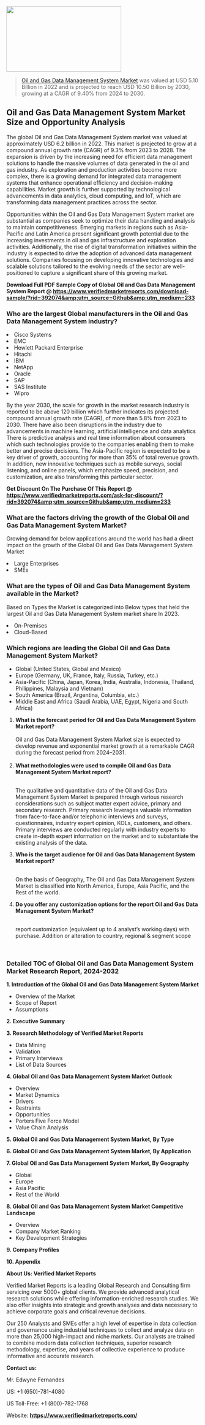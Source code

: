 <img src="https://ffe5etoiles.com/wp-content/uploads/2024/12/MST1-300x171.png" alt="" width="300" height="171" class="alignnone size-medium wp-image-20088" /><blockquote><p><p><a href="https://www.verifiedmarketreports.com/download-sample/?rid=392074&utm_source=Github&utm_medium=233" target="_blank">Oil and Gas Data Management System Market</a> was valued at USD 5.10 Billion in 2022 and is projected to reach USD 10.50 Billion by 2030, growing at a CAGR of 9.40% from 2024 to 2030.</p></blockquote><p><h2>Oil and Gas Data Management System Market Size and Opportunity Analysis</h2><p>The global Oil and Gas Data Management System market was valued at approximately USD 6.2 billion in 2022. This market is projected to grow at a compound annual growth rate (CAGR) of 9.3% from 2023 to 2028. The expansion is driven by the increasing need for efficient data management solutions to handle the massive volumes of data generated in the oil and gas industry. As exploration and production activities become more complex, there is a growing demand for integrated data management systems that enhance operational efficiency and decision-making capabilities. Market growth is further supported by technological advancements in data analytics, cloud computing, and IoT, which are transforming data management practices across the sector.</p><p>Opportunities within the Oil and Gas Data Management System market are substantial as companies seek to optimize their data handling and analysis to maintain competitiveness. Emerging markets in regions such as Asia-Pacific and Latin America present significant growth potential due to the increasing investments in oil and gas infrastructure and exploration activities. Additionally, the rise of digital transformation initiatives within the industry is expected to drive the adoption of advanced data management solutions. Companies focusing on developing innovative technologies and scalable solutions tailored to the evolving needs of the sector are well-positioned to capture a significant share of this growing market.</p></p><p class=""><strong>Download Full PDF Sample Copy of Global Oil and Gas Data Management System Report @ <a href="https://www.verifiedmarketreports.com/download-sample/?rid=392074&amp;utm_source=Github&amp;utm_medium=233" target="_blank">https://www.verifiedmarketreports.com/download-sample/?rid=392074&amp;utm_source=Github&amp;utm_medium=233</a></strong></p><h3 id="" class="">Who are the largest Global manufacturers in the Oil and Gas Data Management System industry?</h3><p><li>Cisco Systems</li><li> EMC</li><li> Hewlett Packard Enterprise</li><li> Hitachi</li><li> IBM</li><li> NetApp</li><li> Oracle</li><li> SAP</li><li> SAS Institute</li><li> Wipro</li></p><div class=""><div class="" dir="" data-message-author-role="" data-message-id="" data-message-model-slug=""><div class=""><div class=""><div class=""><div class="" dir="" data-message-author-role="" data-message-id="" data-message-model-slug=""><div class=""><div class=""><p>By the year 2030, the scale for growth in the market research industry is reported to be above 120 billion which further indicates its projected compound annual growth rate (CAGR), of more than 5.8% from 2023 to 2030. There have also been disruptions in the industry due to advancements in machine learning, artificial intelligence and data analytics There is predictive analysis and real time information about consumers which such technologies provide to the companies enabling them to make better and precise decisions. The Asia-Pacific region is expected to be a key driver of growth, accounting for more than 35% of total revenue growth. In addition, new innovative techniques such as mobile surveys, social listening, and online panels, which emphasize speed, precision, and customization, are also transforming this particular sector.</p><p><strong>Get Discount On The Purchase Of This Report @&nbsp; <a href="https://www.verifiedmarketreports.com/ask-for-discount/?rid=392074&amp;utm_source=Github&amp;utm_medium=233" target="_blank">https://www.verifiedmarketreports.com/ask-for-discount/?rid=392074&amp;utm_source=Github&amp;utm_medium=233</a></strong></p></div></div></div></div></div></div></div></div><h3 id="" class="">What are the factors driving the growth of the Global Oil and Gas Data Management System Market?</h3><p id="" class="">Growing demand for below applications around the world has had a direct impact on the growth of the Global Oil and Gas Data Management System Market</p><p id="" class=""><li>Large Enterprises</li><li> SMEs</li></p><h3 id="" class="">What are the types of Oil and Gas Data Management System available in the Market?</h3><p id="" class="">Based on Types the Market is categorized into Below types that held the largest Oil and Gas Data Management System market share In 2023.</p><p id="" class=""><li>On-Premises</li><li> Cloud-Based</li></p><h3 id="" class="">Which regions are leading the Global Oil and Gas Data Management System Market?</h3><ul><li>Global (United States, Global and Mexico)</li><li>Europe (Germany, UK, France, Italy, Russia, Turkey, etc.)</li><li>Asia-Pacific (China, Japan, Korea, India, Australia, Indonesia, Thailand, Philippines, Malaysia and Vietnam)</li><li>South America (Brazil, Argentina, Columbia, etc.)</li><li>Middle East and Africa (Saudi Arabia, UAE, Egypt, Nigeria and South Africa)</li></ul><p><ol><li><strong>What is the forecast period for Oil and Gas Data Management System Market report?<br /></strong><br /><span data-sheets-root="1" data-sheets-value="{&quot;1&quot;:2,&quot;2&quot;:&quot;XXXX size is expected to develop revenue and exponential market growth at a remarkable CAGR during the forecast period from 2024&ndash;2030.&quot;}" data-sheets-userformat="{&quot;2&quot;:12674,&quot;4&quot;:{&quot;1&quot;:2,&quot;2&quot;:16776960},&quot;10&quot;:2,&quot;11&quot;:0,&quot;15&quot;:&quot;Arial&quot;,&quot;16&quot;:12}">Oil and Gas Data Management System Market size is expected to develop revenue and exponential market growth at a remarkable CAGR during the forecast period from 2024&ndash;2031.</span><br /><br /></li><li><strong>What methodologies were used to compile Oil and Gas Data Management System Market report?<br /><br /></strong><p>The qualitative and quantitative data of the&nbsp;Oil and Gas Data Management System Market is prepared through various research considerations such as subject matter expert advice, primary and secondary research. Primary research leverages valuable information from face-to-face and/or telephonic interviews and surveys, questionnaires, industry expert opinion, KOLs, customers, and others. Primary interviews are conducted regularly with industry experts to create in-depth expert information on the market and to substantiate the existing analysis of the data.&nbsp;</p></li><li><strong>Who is the target audience for Oil and Gas Data Management System Market report?<br /><br /></strong><p>On the basis of Geography, The&nbsp;Oil and Gas Data Management System Market is classified into North America, Europe, Asia Pacific, and the Rest of the world.</p></li><li><strong>Do you offer any customization options for the report Oil and Gas Data Management System Market?<br /><br /></strong><p>report customization (equivalent up to 4 analyst&rsquo;s working days) with purchase. Addition or alteration to country, regional &amp; segment scope</p><p>&nbsp;</p></li></ol></p><h3 id="" class="">Detailed TOC of Global Oil and Gas Data Management System Market Research Report, 2024-2032</h3><p id="" class=""><strong>1. Introduction of the Global Oil and Gas Data Management System Market</strong></p><ul><li>Overview of the Market</li><li>Scope of Report</li><li>Assumptions</li></ul><p id="" class=""><strong>2. Executive Summary</strong></p><p id="" class=""><strong>3. Research Methodology of&nbsp;Verified Market Reports</strong></p><ul><li>Data Mining</li><li>Validation</li><li>Primary Interviews</li><li>List of Data Sources</li></ul><p id="" class=""><strong>4. Global Oil and Gas Data Management System Market Outlook</strong></p><ul><li>Overview</li><li>Market Dynamics</li><li>Drivers</li><li>Restraints</li><li>Opportunities</li><li>Porters Five Force Model</li><li>Value Chain Analysis</li></ul><p id="" class=""><strong>5. Global Oil and Gas Data Management System Market, By&nbsp;Type</strong></p><p id="" class=""><strong>6. Global Oil and Gas Data Management System Market, By Application</strong></p><p id="" class=""><strong>7. Global Oil and Gas Data Management System Market, By Geography</strong></p><ul><li>Global</li><li>Europe</li><li>Asia Pacific</li><li>Rest of the World</li></ul><p id="" class=""><strong>8. Global Oil and Gas Data Management System Market Competitive Landscape</strong></p><ul><li>Overview</li><li>Company Market Ranking</li><li>Key Development Strategies</li></ul><p id="" class=""><strong>9. Company Profiles</strong></p><p id="" class=""><strong>10. Appendix</strong></p><p id="" class=""><strong>About Us: Verified Market Reports</strong></p><p id="" class="">Verified Market Reports is a leading Global Research and Consulting firm servicing over 5000+ global clients. We provide advanced analytical research solutions while offering information-enriched research studies. We also offer insights into strategic and growth analyses and data necessary to achieve corporate goals and critical revenue decisions.</p><p id="" class="">Our 250 Analysts and SMEs offer a high level of expertise in data collection and governance using industrial techniques to collect and analyze data on more than 25,000 high-impact and niche markets. Our analysts are trained to combine modern data collection techniques, superior research methodology, expertise, and years of collective experience to produce informative and accurate research.</p><p id="" class=""><strong>Contact us:</strong></p><p id="" class="">Mr. Edwyne Fernandes</p><p id="" class="">US: +1 (650)-781-4080</p><p id="" class="">US Toll-Free: +1 (800)-782-1768</p><p id="" class="">Website: <a target="" data-test-app-aware-link=""><strong>https://www.verifiedmarketreports.com/</strong></a></p>
